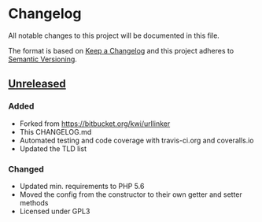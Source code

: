 # Changelog

All notable changes to this project will be documented in this file.

The format is based on [Keep a Changelog](http://keepachangelog.com/)
and this project adheres to [Semantic Versioning](http://semver.org/).

## [Unreleased]

### Added
- Forked from https://bitbucket.org/kwi/urllinker
- This CHANGELOG.md
- Automated testing and code coverage with travis-ci.org and coveralls.io
- Updated the TLD list

### Changed
- Updated min. requirements to PHP 5.6
- Moved the config from the constructor to their own getter and setter methods
- Licensed under GPL3

[Unreleased]: https://github.com/youthweb/urllinker/compare/a173dfe2f6ff5a4423612b423323e94b5d2f58e2...HEAD
